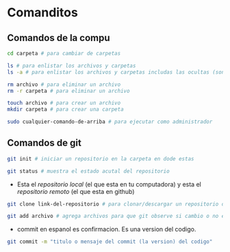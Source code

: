 # Comanditos

## Comandos de la compu

```bash
cd carpeta # para cambiar de carpetas
```

```bash
ls # para enlistar los archivos y carpetas
ls -a # para enlistar los archivos y carpetas includas las ocultas (son las que tienen un punto adelante, ej .git)
```

```bash
rm archivo # para eliminar un archivo
rm -r carpeta # para eliminar un archivo
```

```bash
touch archivo # para crear un archivo
mkdir carpeta # para crear una carpeta
```

```bash
sudo cualquier-comando-de-arriba # para ejecutar como administrador
```

## Comandos de git

```bash
git init # iniciar un repositorio en la carpeta en dode estas
```

```bash
git status # muestra el estado acutal del repositorio
```

- Esta el _repositorio local_ (el que esta en tu computadora) y esta el _repositorio remoto_ (el que esta en github)

```bash
git clone link-del-repositorio # para clonar/descargar un repositorio de github
```

```bash
git add archivo # agrega archivos para que git observe si cambio o no el archivo. Tambien agrega cualquier cambio para cuando hagas un commit.
```

- commit en espanol es confirmacion. Es una version del codigo.

```bash
git commit -m "titulo o mensaje del commit (la version) del codigo"
```
